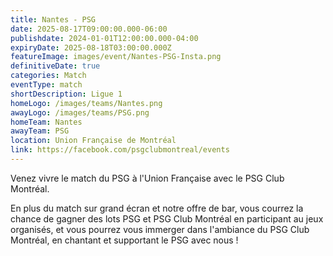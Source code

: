 ```yaml
---
title: Nantes - PSG
date: 2025-08-17T09:00:00.000-06:00
publishdate: 2024-01-01T12:00:00.000-04:00
expiryDate: 2025-08-18T03:00:00.000Z
featureImage: images/event/Nantes-PSG-Insta.png
definitiveDate: true
categories: Match
eventType: match
shortDescription: Ligue 1
homeLogo: /images/teams/Nantes.png
awayLogo: /images/teams/PSG.png
homeTeam: Nantes
awayTeam: PSG
location: Union Française de Montréal
link: https://facebook.com/psgclubmontreal/events
---
```


Venez vivre le match du PSG à l'Union Française avec le PSG Club Montréal.

En plus du match sur grand écran et notre offre de bar, vous courrez la chance de gagner des lots PSG et PSG Club Montréal en participant au jeux organisés, et vous pourrez vous immerger dans l'ambiance du PSG Club Montréal, en chantant et supportant le PSG avec nous !
